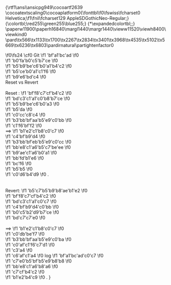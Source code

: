 {\rtf1\ansi\ansicpg949\cocoartf2639
\cocoatextscaling0\cocoaplatform0{\fonttbl\f0\fswiss\fcharset0 Helvetica;\f1\fnil\fcharset129 AppleSDGothicNeo-Regular;}
{\colortbl;\red255\green255\blue255;}
{\*\expandedcolortbl;;}
\paperw11900\paperh16840\margl1440\margr1440\vieww11520\viewh8400\viewkind0
\pard\tx566\tx1133\tx1700\tx2267\tx2834\tx3401\tx3968\tx4535\tx5102\tx5669\tx6236\tx6803\pardirnatural\partightenfactor0

\f0\fs24 \cf0 Git 
\f1 \'bf\'a1\'bc\'ad
\f0  
\f1 \'b0\'fa\'b0\'c5\'b7\'ce
\f0  
\f1 \'b5\'b9\'be\'c6\'b0\'a1\'b4\'c2
\f0  
\f1 \'b5\'ce\'b0\'a1\'c1\'f6
\f0  
\f1 \'b9\'e6\'bd\'c4
\f0  \
Reset vs Revert \
\
Reset : 
\f1 \'bf\'f8\'c7\'cf\'b4\'c2
\f0  
\f1 \'bd\'c3\'c1\'a1\'c0\'b8\'b7\'ce
\f0  
\f1 \'b5\'b9\'be\'c6\'b0\'a3
\f0  
\f1 \'b5\'da
\f0  
\f1 \'c0\'cc\'c8\'c4
\f0  
\f1 \'b3\'bb\'bf\'aa\'b5\'e9\'c0\'bb
\f0  
\f1 \'c1\'f6\'bf\'f2
\f0 \
==> 
\f1 \'b1\'e2\'c1\'b8\'c0\'c7
\f0  
\f1 \'c4\'bf\'b9\'d4
\f0  
\f1 \'b3\'bb\'bf\'eb\'b5\'e9\'c0\'cc
\f0  
\f1 \'bb\'e8\'c1\'a6\'b5\'c7\'be\'ee
\f0  
\f1 \'b9\'ae\'c1\'a6\'b0\'a1
\f0  
\f1 \'bb\'fd\'b1\'e6
\f0  
\f1 \'bc\'f6
\f0  
\f1 \'b5\'b5
\f0  
\f1 \'c0\'d6\'b4\'d9
\f0 .\
\
\
Revert: 
\f1 \'b5\'c7\'b5\'b9\'b8\'ae\'b1\'e2
\f0  
\f1 \'bf\'f8\'c7\'cf\'b4\'c2
\f0  
\f1 \'bd\'c3\'c1\'a1\'c0\'c7
\f0  
\f1 \'c4\'bf\'b9\'d4\'c0\'bb
\f0  
\f1 \'b0\'c5\'b2\'d9\'b7\'ce
\f0  
\f1 \'bd\'c7\'c7\'e0
\f0  \
\
==> 
\f1 \'b1\'e2\'c1\'b8\'c0\'c7
\f0  
\f1 \'c0\'db\'be\'f7
\f0  
\f1 \'b3\'bb\'bf\'aa\'b5\'e9\'c0\'ba
\f0  
\f1 \'c0\'af\'c1\'f6\'c7\'d1
\f0  
\f1 \'c3\'a4
\f0  
\f1 \'c6\'af\'c1\'a4
\f0  log
\f1 \'bf\'a1\'bc\'ad\'c0\'c7
\f0  
\f1 \'c7\'e0\'b5\'bf\'b5\'e9\'b8\'b8
\f0  
\f1 \'bb\'e8\'c1\'a6\'b8\'a6
\f0  
\f1 \'c7\'cf\'b4\'c2
\f0  
\f1 \'b1\'e2\'b4\'c9
\f0 . }